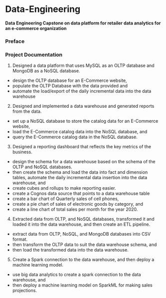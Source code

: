 # Data-Engineering<br>
**Data Engineering Capstone on data platform for retailer data analytics for an e-commerce organization** <br>
### Preface

### Project Documentation
1. Designed a data platform that uses MySQL as an OLTP database and MongoDB as a NoSQL database.
  - design the OLTP database for an E-Commerce website, 
  - populate the OLTP Database with the data provided and 
  - automate the load/export of the daily incremental data into the data warehouse

2. Designed and implemented a data warehouse and generated reports from the data.
  - set up a NoSQL database to store the catalog data for an E-Commerce website, 
  - load the E-Commerce catalog data into the NoSQL database, and 
  - query the E-Commerce catalog data in the NoSQL database.

3. Designed a reporting dashboard that reflects the key metrics of the business.
  - design the schema for a data warehouse based on the schema of the OLTP and NoSQL databases.
  -	then create the schema and load the data into fact and dimension tables, automate the daily incremental data insertion into the data warehouse, and
  - create cubes and rollups to make reporting easier.
  - create a Cognos data source that points to a data warehouse table
  - create a bar chart of Quarterly sales of cell phones, 
  - create a pie chart of sales of electronic goods by category, and
  - create a line chart of total sales per month for the year 2020.

4. Extracted data from OLTP, and NoSQL databases, transformed it and loaded it into the data warehouse, and then create an ETL pipeline.
  - extract data from OLTP, NoSQL, and MongoDB databases into CSV format. 
  - then transform the OLTP data to suit the data warehouse schema, and 
  - then load the transformed data into the data warehouse.

5. Create a Spark connection to the data warehouse, and then deploy a machine learning model.
  - use big data analytics to create a spark connection to the data warehouse, and 
  - then deploy a machine learning model on SparkML for making sales projections.
